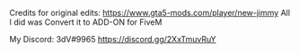 Credits for original edits: https://www.gta5-mods.com/player/new-jimmy
All I did was Convert it to ADD-ON for FiveM

My Discord: 3dV#9965
https://discord.gg/2XxTmuvRuY